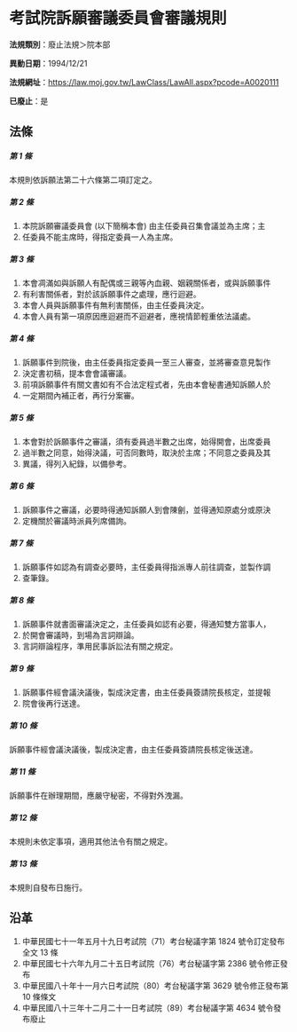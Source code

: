 # 考試院訴願審議委員會審議規則

**法規類別**：廢止法規＞院本部

**異動日期**：1994/12/21  

**法規網址**：https://law.moj.gov.tw/LawClass/LawAll.aspx?pcode=A0020111

**已廢止**：是



## 法條
##### 第 1 條
本規則依訴願法第二十六條第二項訂定之。

##### 第 2 條
1. 本院訴願審議委員會 (以下簡稱本會) 由主任委員召集會議並為主席；主
1. 任委員不能主席時，得指定委員一人為主席。

##### 第 3 條
1. 本會凋滿如與訴願人有配偶或三親等內血親、姻親關係者，或與訴願事件
1. 有利害關係者，對於該訴願事件之處理，應行迴避。
1. 本會人員與訴願事件有無利害關係，由主任委員決定。
1. 本會人員有第一項原因應迴避而不迴避者，應視情節輕重依法議處。

##### 第 4 條
1. 訴願事件到院後，由主任委員指定委員一至三人審查，並將審查意見製作
1. 決定書初稿，提本會會議審議。
1. 前項訴願事件有關文書如有不合法定程式者，先由本會秘書通知訴願人於
1. 一定期間內補正者，再行分案審。

##### 第 5 條
1. 本會對於訴願事件之審議，須有委員過半數之出席，始得開會，出席委員
1. 過半數之同意，始得決議，可否同數時，取決於主席；不同意之委員及其
1. 異議，得列入紀錄，以備參考。

##### 第 6 條
1. 訴願事件之審議，必要時得通知訴願人到會陳劊，並得通知原處分或原決
1. 定機關於審議時派員列席備詢。

##### 第 7 條
1. 訴願事件如認為有調查必要時，主任委員得指派專人前往調查，並製作調
1. 查筆錄。

##### 第 8 條
1. 訴願事件就書面審議決定之，主任委員如認有必要，得通知雙方當事人，
1. 於開會審議時，到場為言詞辯論。
1. 言詞辯論程序，準用民事訴訟法有關之規定。

##### 第 9 條
1. 訴願事件經會議決議後，製成決定書，由主任委員簽請院長核定，並提報
1. 院會後再行送達。

##### 第 10 條
訴願事件經會議決議後，製成決定書，由主任委員簽請院長核定後送達。

##### 第 11 條
訴願事件在辦理期間，應嚴守秘密，不得對外洩漏。

##### 第 12 條
本規則未依定事項，適用其他法令有關之規定。

##### 第 13 條
本規則自發布日施行。

## 沿革
1. 中華民國七十一年五月十九日考試院（71）考台秘議字第 1824 號令訂定發布全文 13 條
1. 中華民國七十六年九月二十五日考試院（76）考台秘議字第 2386 號令修正發布
1. 中華民國八十年十一月六日考試院（80）考台秘議字第 3629 號令修正發布第 10 條條文
1. 中華民國八十三年十二月二十一日考試院（89）考台秘議字第 4634 號令發布廢止
